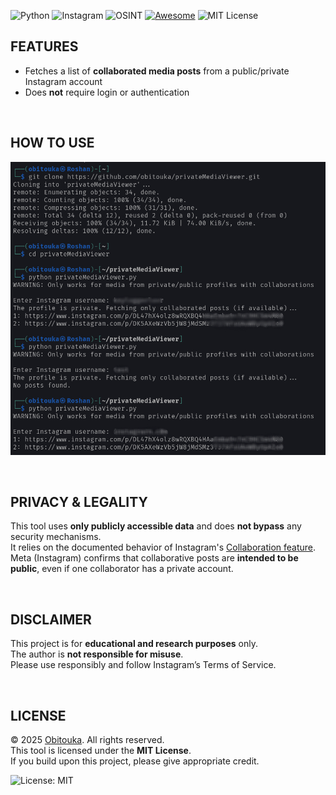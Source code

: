 ![Python](https://img.shields.io/badge/Built_with-Python-blue?logo=python&logoColor=white)
![Instagram](https://img.shields.io/badge/Category-Instagram-pink)
![OSINT](https://img.shields.io/badge/Category-OSINT-orange)
[![Awesome](https://awesome.re/badge-flat.svg)](https://awesome.re)
![MIT License](https://img.shields.io/badge/License-MIT-yellow.svg)

## FEATURES
- Fetches a list of **collaborated media posts** from a public/private Instagram account
- Does **not** require login or authentication

<br>

## HOW TO USE

![Example](./img/sample.jpg)

<br>

## PRIVACY & LEGALITY

This tool uses **only publicly accessible data** and does **not bypass** any security mechanisms.  
It relies on the documented behavior of Instagram's [Collaboration feature](https://help.instagram.com/3526836317546926).  
Meta (Instagram) confirms that collaborative posts are **intended to be public**, even if one collaborator has a private account.

<br>

## DISCLAIMER

This project is for **educational and research purposes** only.  
The author is **not responsible for misuse**.  
Please use responsibly and follow Instagram’s Terms of Service.

<br>

## LICENSE

© 2025 [Obitouka](https://github.com/obitouka). All rights reserved.  
This tool is licensed under the **MIT License**.  
If you build upon this project, please give appropriate credit.

![License: MIT](https://img.shields.io/badge/License-MIT-yellow.svg)
